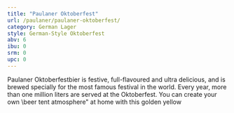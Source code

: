 ```yaml
---
title: "Paulaner Oktoberfest"
url: /paulaner/paulaner-oktoberfest/
category: German Lager
style: German-Style Oktoberfest
abv: 6
ibu: 0
srm: 0
upc: 0
---
```

Paulaner Oktoberfestbier is festive, full-flavoured and ultra delicious, and is brewed specially for the most famous festival in the world. Every year, more than one million liters are served at the Oktoberfest. You can create your own \beer tent atmosphere\" at home with this golden yellow
